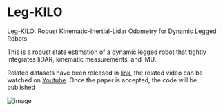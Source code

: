# Leg-KILO
Leg-KILO: Robust Kinematic-Inertial-Lidar Odometry for Dynamic Legged Robots

This is a robust state estimation of a dynamic legged robot that tightly integrates liDAR, kinematic measurements, and IMU.

Related datasets have been released in [link](https://github.com/ouguangjun/legkilo-dataset), the related video can be watched on [Youtube](https://youtu.be/6O74De5BLeQ). Once the paper is accepted, the code will be published

![image](https://github.com/ouguangjun/Leg-KILO/assets/105149931/b24a59f6-49d7-453e-9a15-09e70c283097)


